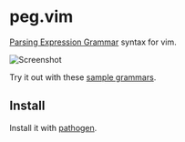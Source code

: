 # peg.vim

[Parsing Expression Grammar](http://en.wikipedia.org/wiki/Parsing_expression_grammar) syntax for vim.

![Screenshot](http://f.cl.ly/items/3b2I2L3s2b1M0o1g0900/Screen%20shot%202011-02-09%20at%201.14.06%20AM.png)

Try it out with these [sample grammars](https://github.com/azatoth/PanPG/tree/master/grammars).

## Install

Install it with [pathogen](http://www.vim.org/scripts/script.php?script_id=2332).

